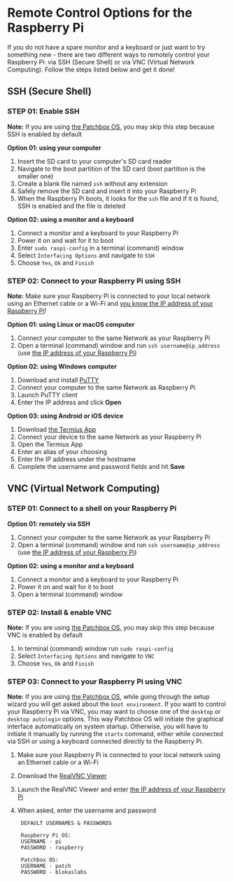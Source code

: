 # Remote Control Options for the Raspberry Pi

If you do not have a spare monitor and a keyboard or just want to try something new - there are two different ways to remotely control your Raspberry Pi: via SSH (Secure Shell) or via VNC (Virtual Network Computing). Follow the steps listed below and get it done!

## SSH (Secure Shell)

### STEP 01: Enable SSH

**Note:** If you are using <a href="https://blokas.io/patchbox-os/" target="_blank">the Patchbox OS</a>, you may skip this step because SSH is enabled by default

**Option 01: using your computer**

1. Insert the SD card to your computer's SD card reader
2. Navigate to the boot partition of the SD card (boot partition is the smaller one)
3. Create a blank file named `ssh` without any extension
4. Safely remove the SD card and insert it into your Raspberry Pi
5. When the Raspberry Pi boots, it looks for the `ssh` file and if it is found, SSH is enabled and the file is deleted

**Option 02: using a monitor and a keyboard**

1. Connect a monitor and a keyboard to your Raspberry Pi
2. Power it on and wait for it to boot
3. Enter `sudo raspi-config` in a terminal (command) window
4. Select `Interfacing Options` and navigate to `SSH`
5. Choose `Yes`, `Ok` and `Finish`

### STEP 02: Connect to your Raspberry Pi using SSH

**Note:** Make sure your Raspberry Pi is connected to your local network using an Ethernet cable or a Wi-Fi and [you know the IP address of your Raspberry Pi](FindTheIP.md)!
  
**Option 01: using Linux or macOS computer**

1. Connect your computer to the same Network as your Raspberry Pi
2. Open a terminal (command) window and run `ssh username@ip_address` (use [the IP address of your Raspberry Pi](FindTheIP.md))


**Option 02: using Windows computer**

1. Download and install <a href="https://www.chiark.greenend.org.uk/~sgtatham/putty/latest.html" target="_blank">PuTTY</a>
2. Connect your computer to the same Network as Raspberry Pi
3. Launch PuTTY client
4. Enter the IP address and click **Open**


**Option 03: using Android or iOS device**

1. Download <a href="http://www.termius.com/" target="_blank">the Termius App</a> 
2. Connect your device to the same Network as your Raspberry Pi
3. Open the Termius App
4. Enter an alias of your choosing
5. Enter the IP address under the hostname
6. Complete the username and password fields and hit **Save**

## VNC (Virtual Network Computing)

### STEP 01: Connect to a shell on your Raspberry Pi

**Option 01: remotely via SSH**

1. Connect your computer to the same Network as your Raspberry Pi
2. Open a terminal (command) window and run `ssh username@ip_address` (use [the IP address of your Raspberry Pi](FindTheIP.md))

**Option 02: using a monitor and a keyboard**

1. Connect a monitor and a keyboard to your Raspberry Pi
2. Power it on and wait for it to boot
3. Open a terminal (command) window


### STEP 02: Install & enable VNC 

**Note:** If you are using <a href="https://blokas.io/patchbox-os/" target="_blank">the Patchbox OS</a>, you may skip this step because VNC is enabled by default

1. In terminal (command) window run `sudo raspi-config`
2. Select `Interfacing Options` and navigate to `VNC`
3. Choose `Yes`, `Ok` and `Finish`


### STEP 03: Connect to your Raspberry Pi using VNC

**Note:** If you are using <a href="https://blokas.io/patchbox-os/" target="_blank">the Patchbox OS</a>, while going through the setup wizard you will get asked about the `boot environment`. If you want to control your Raspberry Pi via VNC, you may want to choose one of the `desktop` or `desktop autologin` options. This way Patchbox OS will initiate the graphical interface automatically on system startup. Otherwise, you will have to initiate it manually by running the `startx` command, either while connected via SSH or using a keyboard connected directly to the Raspberry Pi.

1. Make sure your Raspberry Pi is connected to your local network using an Ethernet cable or a Wi-Fi
2. Download the <a href="https://www.realvnc.com/en/connect/download/viewer/" target="_blank">RealVNC Viewer</a>
3. Launch the RealVNC Viewer and enter [the IP address of your Raspberry Pi](FindTheIP.md)
4. When asked, enter the username and password

        DEFAULT USERNAMES & PASSWORDS   

        Raspberry Pi OS: 
        USERNAME - pi
        PASSWORD - raspberry

        Patchbox OS: 
        USERNAME - patch
        PASSWORD - blokaslabs

